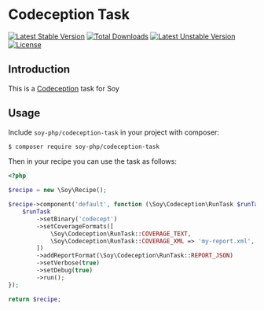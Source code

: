 # Codeception Task

[![Latest Stable Version](https://poser.pugx.org/soy-php/codeception-task/v/stable)](https://packagist.org/packages/soy-php/codeception-task) [![Total Downloads](https://poser.pugx.org/soy-php/codeception-task/downloads)](https://packagist.org/packages/soy-php/codeception-task) [![Latest Unstable Version](https://poser.pugx.org/soy-php/codeception-task/v/unstable)](https://packagist.org/packages/soy-php/codeception-task) [![License](https://poser.pugx.org/soy-php/codeception-task/license)](https://packagist.org/packages/soy-php/codeception-task)

## Introduction
This is a [Codeception](http://codeception.com/) task for Soy

## Usage
Include `soy-php/codeception-task` in your project with composer:

```sh
$ composer require soy-php/codeception-task
```

Then in your recipe you can use the task as follows:
```php
<?php

$recipe = new \Soy\Recipe();

$recipe->component('default', function (\Soy\Codeception\RunTask $runTask) {
    $runTask
        ->setBinary('codecept')
        ->setCoverageFormats([
            \Soy\Codeception\RunTask::COVERAGE_TEXT,
            \Soy\Codeception\RunTask::COVERAGE_XML => 'my-report.xml',
        ])
        ->addReportFormat(\Soy\Codeception\RunTask::REPORT_JSON)
        ->setVerbose(true)
        ->setDebug(true)
        ->run();
});

return $recipe;
```
